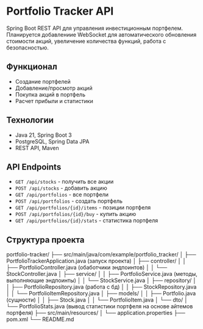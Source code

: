# Portfolio Tracker API

Spring Boot REST API для управления инвестиционным портфелем. Планируется добавлениие WebSocket 
для автоматического обновления стоимости акций, увеличение количества функций, работа с безопасностью.

## Функционал
- Создание портфелей
- Добавление/просмотр акций
- Покупка акций в портфель
- Расчет прибыли и статистики

## Технологии
- Java 21, Spring Boot 3
- PostgreSQL, Spring Data JPA
- REST API, Maven

## API Endpoints
- `GET /api/stocks` - получить все акции
- `POST /api/stocks` - добавить акцию
- `GET /api/portfolios` - все портфели
- `POST /api/portfolios` - создать портфель
- `GET /api/portfolios/{id}/items` - позиции портфеля
- `POST /api/portfolios/{id}/buy` - купить акцию
- `GET /api/portfolios/{id}/stats` - статистика портфеля

## Структура проекта
portfolio-tracker/
├── src/main/java/com/example/portfolio_tracker/
│   ├── PortfolioTrackerApplication.java (запуск проекта)
│   ├── controller/
│   │   ├── PortfolioController.java (обаботчики эндпоинтов)
│   │   └── StockController.java
│   ├── service/
│   │   ├── PortfolioService.java (методы, выполняющие эндпоинты)
│   │   └── StockService.java
│   ├── repository/
│   │   ├── PortfolioRepository.java (работа с бд)
│   │   ├── StockRepository.java
│   │   └── PortfolioItemRepository.java
│   ├── models/
│   │   ├── Portfolio.java (сущности)
│   │   ├── Stock.java
│   │   └── PortfolioItem.java
│   └── dto/
│       └── PortfolioStats.java (вывод статистики портфеля на основе айтемов портфеля)
├── src/main/resources/
│   └── application.properties
├── pom.xml
└── README.md


